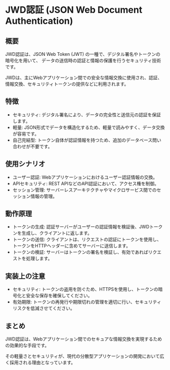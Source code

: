 # JWD認証 (JSON Web Document Authentication)
## 概要
JWD認証は、JSON Web Token (JWT) の一種で、デジタル署名やトークンの暗号化を用いて、
データの送信時の認証と情報の保護を行うセキュリティ技術です。

JWDは、主にWebアプリケーション間での安全な情報交換に使用され、認証、情報交換、セキュリティトークンの提供などに利用されます。

## 特徴
- セキュリティ: デジタル署名により、データの完全性と送信元の認証を保証します。
- 軽量: JSON形式でデータを構造化するため、軽量で読みやすく、データ交換が容易です。
- 自己完結型: トークン自体が認証情報を持つため、追加のデータベース問い合わせが不要です。

## 使用シナリオ
- ユーザー認証: Webアプリケーションにおけるユーザー認証情報の交換。
- APIセキュリティ: REST APIなどのAPI認証において、アクセス権を制御。
- セッション管理: サーバーレスアーキテクチャやマイクロサービス間でのセッション情報の管理。

## 動作原理
- トークンの生成: 認証サーバーがユーザーの認証情報を検証後、JWDトークンを生成し、クライアントに返します。
- トークンの送信: クライアントは、リクエストの認証にトークンを使用し、トークンをHTTPヘッダーに含めてサーバーに送信します。
- トークンの検証: サーバーはトークンの署名を検証し、有効であればリクエストを処理します。

## 実装上の注意
- セキュリティ: トークンの盗用を防ぐため、HTTPSを使用し、トークンの暗号化と安全な保存を確保してください。
- 有効期限: トークンの再発行や期限切れの管理を適切に行い、セキュリティリスクを低減させてください。

## まとめ
JWD認証は、Webアプリケーション間でのセキュアな情報交換を実現するための効果的な手段です。

その軽量さとセキュリティが、現代の分散型アプリケーションの開発において広く採用される理由となっています。